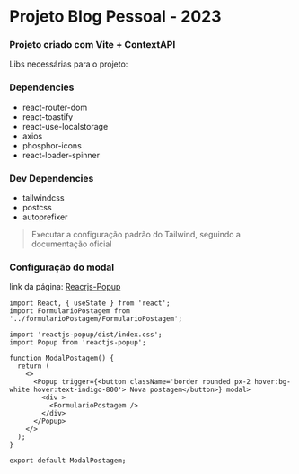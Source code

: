 # Projeto Blog Pessoal - 2023

### Projeto criado com Vite + ContextAPI

Libs necessárias para o projeto:
### Dependencies
* react-router-dom
* react-toastify
* react-use-localstorage
* axios
* phosphor-icons
* react-loader-spinner

### Dev Dependencies
* tailwindcss
* postcss
* autoprefixer
> Executar a configuração padrão do Tailwind, seguindo a documentação oficial


### Configuração do modal
link da página: [Reacrjs-Popup](https://react-popup.elazizi.com/)



```TS
import React, { useState } from 'react';
import FormularioPostagem from '../formularioPostagem/FormularioPostagem';

import 'reactjs-popup/dist/index.css';
import Popup from 'reactjs-popup';

function ModalPostagem() {
  return (
    <>
      <Popup trigger={<button className='border rounded px-2 hover:bg-white hover:text-indigo-800'> Nova postagem</button>} modal>
        <div >
          <FormularioPostagem />
        </div>
      </Popup>
    </>
  );
}

export default ModalPostagem;

```
